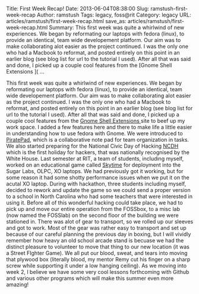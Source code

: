 Title: First Week Recap!
Date: 2013-06-04T08:38:00
Slug: ramstush-first-week-recap
Author: ramstush
Tags: legacy, foss@rit
Category: legacy
URL: articles/ramstush/first-week-recap.html
save_as: articles/ramstush/first-week-recap.html
Summary: This first week was quite a whirlwind of new experiences. We began by reformating our laptops with fedora (linux), to provide an identical, team wide developement platform. Our aim was to make collaborating alot easier as the project continued. I was the only one who had a Macbook to reformat, and posted entirely on this point in an earlier blog (see blog list for url to the tutorial I used). After all that was said and done, I picked up a couple cool features from the [Gnome Shell Extensions ]( ... 

This first week was quite a whirlwind of new experiences. We began by
reformating our laptops with fedora (linux), to provide an identical, team
wide developement platform. Our aim was to make collaborating alot easier as
the project continued. I was the only one who had a Macbook to reformat, and
posted entirely on this point in an earlier blog (see blog list for url to the
tutorial I used). After all that was said and done, I picked up a couple cool
features from the [Gnome Shell Extensions ](https://extensions.gnome.org/#)
site to beef up my work space. I added a few features here and there to make
life a little easier in understanding how to use fedora with Gnome. We were
introduced to [PiratePad](http://piratepad.net/front-page/), which is a
collaborative note pad for team organization in tasks. We also started
preparing for the National Civic Day of Hacking
[NCDH](http://hackforchange.org/) which is the first holiday for hackers, that
was nationally recognised by the White House. Last semester at RIT, a team of
students, including myself, worked on an educational game called
[Skytime](http://playskytime.com/) for deployment into the Sugar Labs, OLPC,
XO laptops. We had previously got it working, but for some reason it had some
shotty performance issues when we put it on the acutal XO laptop. During with
hackathon, three students including myself, decided to rework and update the
game so we could send a proper version to a school in North Carolina who had
some teachers that were interested in using it. Before all of this wonderful
hacking could take place, we had to pick up and move our entire operation from
the FOSSbox, to a misc lab (now named the FOSSlab) on the second floor of the
building we were stationed in. There was alot of gear to transport, so we
rolled up our sleeves and got to work. Most of the gear was rather easy to
transport and set up because of our careful planning the previous day in
boxing, but I will vividly remember how heavy an old school arcade stand is
becuase we had the distinct pleasure to volunteer to move that thing to our
new location (it was a Street FIghter Game). We all put our blood, sweat, and
tears into moving that plywood box (literally blood, my mentor Remy cut his
finger on a sharp screw while supporting it under a low hanging ceiling). As
we moving into week 2, I believe we have some very cool lessons forthcoming
with Github and various other programs which will make this summer even more
amazing!

